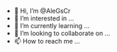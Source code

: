 - 👋 Hi, I’m @AleGsCr
- 👀 I’m interested in ...
- 🌱 I’m currently learning ...
- 💞️ I’m looking to collaborate on ...
- 📫 How to reach me ...

<!---
AleGsCr/AleGsCr is a ✨ special ✨ repository because its `README.md` (this file) appears on your GitHub profile.
You can click the Preview link to take a look at your changes.
--->

